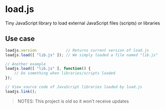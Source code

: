 # load.js
Tiny JavaScript library to load external JavaScript files (scripts) or libraries

## Use case
```javascript
loadjs.version             // Returns current version of load.js
loadjs.load([ "lib.js" ]); // We simply loaded a file named "lib.js"

// Another example
loadjs.load([ "lib.js" ], function() {
    // Do something when libraries/scripts loaded
});

// View source code of JavaScript libraries loaded by load.js
loadjs.link();
```

> NOTES: This project is old so it won't receive updates
